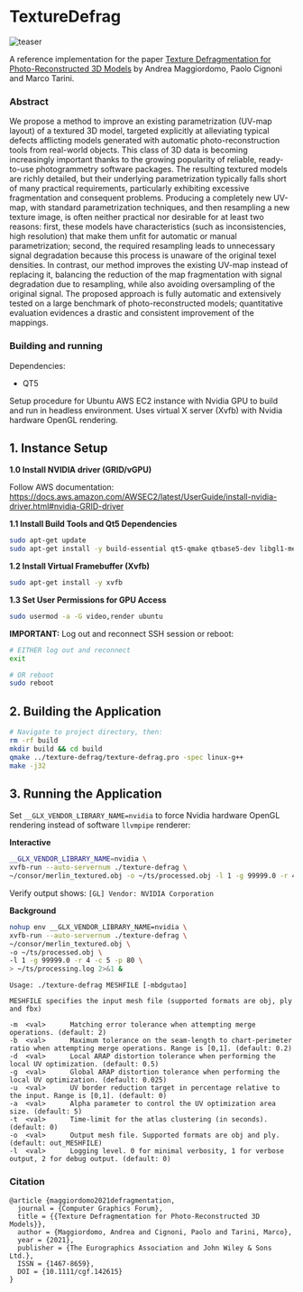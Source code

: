 # TextureDefrag

![teaser](https://user-images.githubusercontent.com/13699526/116824395-32242c00-ab8a-11eb-9493-3c3b1af3d812.jpg)

A reference implementation for the paper [Texture Defragmentation for Photo-Reconstructed 3D Models](https://diglib.eg.org/handle/10.1111/cgf142615) by Andrea Maggiordomo, Paolo Cignoni and Marco Tarini.

### Abstract

We propose a method to improve an existing parametrization (UV-map layout) of a textured 3D model, targeted explicitly at alleviating typical defects afflicting models generated with automatic photo-reconstruction tools from real-world objects.
This class of 3D data is becoming increasingly important thanks to the growing popularity of reliable, ready-to-use photogrammetry software packages.
The resulting textured models are richly detailed, but their underlying parametrization typically falls short of many practical requirements, particularly exhibiting excessive fragmentation and consequent problems.
Producing a completely new UV-map, with standard parametrization techniques, and then resampling a new texture image, is often neither practical nor desirable for at least two reasons: first, these models have characteristics (such as inconsistencies, high resolution) that make them unfit for automatic or manual parametrization; second, the required resampling leads to unnecessary signal degradation because this process is unaware of the original texel densities.
In contrast, our method improves the existing UV-map instead of replacing it, balancing the reduction of the map fragmentation with signal degradation due to resampling, while also avoiding oversampling of the original signal.
The proposed approach is fully automatic and extensively tested on a large benchmark of photo-reconstructed models; quantitative evaluation evidences a drastic and consistent improvement of the mappings.

### Building and running

Dependencies:
 * QT5

Setup procedure for Ubuntu AWS EC2 instance with Nvidia GPU to build and run in headless environment. Uses virtual X server (Xvfb) with Nvidia hardware OpenGL rendering.

## 1. Instance Setup

**1.0 Install NVIDIA driver (GRID/vGPU)**

Follow AWS documentation: https://docs.aws.amazon.com/AWSEC2/latest/UserGuide/install-nvidia-driver.html#nvidia-GRID-driver

**1.1 Install Build Tools and Qt5 Dependencies**
```bash
sudo apt-get update
sudo apt-get install -y build-essential qt5-qmake qtbase5-dev libgl1-mesa-dev
```

**1.2 Install Virtual Framebuffer (Xvfb)**
```bash
sudo apt-get install -y xvfb
```

**1.3 Set User Permissions for GPU Access**
```bash
sudo usermod -a -G video,render ubuntu
```

**IMPORTANT:** Log out and reconnect SSH session or reboot:
```bash
# EITHER log out and reconnect
exit

# OR reboot
sudo reboot
```

## 2. Building the Application

```bash
# Navigate to project directory, then:
rm -rf build
mkdir build && cd build
qmake ../texture-defrag/texture-defrag.pro -spec linux-g++
make -j32
```

## 3. Running the Application

Set `__GLX_VENDOR_LIBRARY_NAME=nvidia` to force Nvidia hardware OpenGL rendering instead of software `llvmpipe` renderer:

**Interactive**
```bash
__GLX_VENDOR_LIBRARY_NAME=nvidia \
xvfb-run --auto-servernum ./texture-defrag \
~/consor/merlin_textured.obj -o ~/ts/processed.obj -l 1 -g 99999.0 -r 4 -c 5 -p 80
```

Verify output shows: `[GL] Vendor: NVIDIA Corporation`

**Background**
```bash
nohup env __GLX_VENDOR_LIBRARY_NAME=nvidia \
xvfb-run --auto-servernum ./texture-defrag \
~/consor/merlin_textured.obj \
-o ~/ts/processed.obj \
-l 1 -g 99999.0 -r 4 -c 5 -p 80 \
> ~/ts/processing.log 2>&1 &
```

```
Usage: ./texture-defrag MESHFILE [-mbdgutao]

MESHFILE specifies the input mesh file (supported formats are obj, ply and fbx)

-m  <val>      Matching error tolerance when attempting merge operations. (default: 2)
-b  <val>      Maximum tolerance on the seam-length to chart-perimeter ratio when attempting merge operations. Range is [0,1]. (default: 0.2)
-d  <val>      Local ARAP distortion tolerance when performing the local UV optimization. (default: 0.5)
-g  <val>      Global ARAP distortion tolerance when performing the local UV optimization. (default: 0.025)
-u  <val>      UV border reduction target in percentage relative to the input. Range is [0,1]. (default: 0)
-a  <val>      Alpha parameter to control the UV optimization area size. (default: 5)
-t  <val>      Time-limit for the atlas clustering (in seconds). (default: 0)
-o  <val>      Output mesh file. Supported formats are obj and ply. (default: out_MESHFILE)
-l  <val>      Logging level. 0 for minimal verbosity, 1 for verbose output, 2 for debug output. (default: 0)

```

### Citation

```
@article {maggiordomo2021defragmentation,
  journal = {Computer Graphics Forum},
  title = {{Texture Defragmentation for Photo-Reconstructed 3D Models}},
  author = {Maggiordomo, Andrea and Cignoni, Paolo and Tarini, Marco},
  year = {2021},
  publisher = {The Eurographics Association and John Wiley & Sons Ltd.},
  ISSN = {1467-8659},
  DOI = {10.1111/cgf.142615}
}
```
